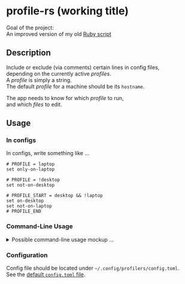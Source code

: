 # profile-rs (working title)
Goal of the project:  
An improved version of my old [Ruby script][profilerb]

## Description
Include or exclude (via comments) certain lines in config files,  
depending on the currently active _profiles_.  
A _profile_ is simply a string.  
The default _profile_ for a machine should be its `hostname`.  

The app needs to know for which _profile_ to run,  
and which _files_ to edit.  

## Usage
### In configs
In configs, write something like ...
```
# PROFILE = laptop
set only-on-laptop

# PROFILE = !desktop
set not-on-desktop

# PROFILE_START = desktop && !laptop
set on-desktop
set not-on-laptop
# PROFILE_END
```

### Command-Line Usage
<details>
<summary>
Possible command-line usage mockup ...
</summary>

```
# Run with default profile and files (maybe disallow default files?)
$ profilers

# Run on the given files, with the default profile (current hostname)
$ profilers .bashrc .vimrc .config/i3/config

# Accept glob patterns
$ profilers .*rc

# Run on the files in the given directories (non-recursively)
$ profilers .config/i3 .config/i3/i3blocks

# Run on the files in the given directories (recursively)
$ profilers -r .config/i3
$ profilers --recurse .config/i3

# Run on the given files, with the 'main' profile
$ profilers -p main .bashrc .vimrc
$ profilers --profile main .bashrc .vimrc

# Run on the given files, with the 'main' and 'onedisp' profiles
$ profilers -p main -p onedisp .bashrc .vimrc
$ profilers --profile main --profile onedisp .bashrc .vimrc

# Don't modify any files
$ profilers -n **/.*rc
$ profilers --no-modify **/.*rc

# Print info about what's happening to stderr
$ profilers -v .bashrc .vimrc
$ profilers --verbose .bashrc .vimrc
Running on profile 'profile-name'
Modifiying './.bashrc'
Modifiying './.vimrc'

# Combine -n and -v
$ profilers -nv .bashrc .vimrc
Running on profile 'profile-name'
Modifiying './.bashrc'
Modifiying './.vimrc'
Performing no modifications on filesystem...
```
</details>

### Configuration
Config file should be located under `~/.config/profilers/config.toml`.  
See the [default `config.toml` file][config].

[profilerb]: https://github.com/Noah2610/profile.rb
[config]:    ./config.toml

